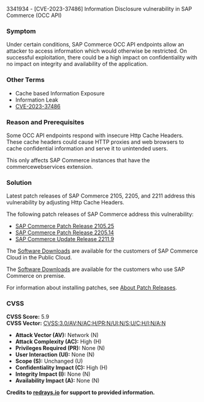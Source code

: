 3341934 - [CVE-2023-37486] Information Disclosure vulnerability in SAP Commerce (OCC API)

### Symptom
Under certain conditions, SAP Commerce OCC API endpoints allow an attacker to access information which would otherwise be restricted. On successful exploitation, there could be a high impact on confidentiality with no impact on integrity and availability of the application.

### Other Terms
* Cache based Information Exposure
* Information Leak
* [CVE-2023-37486](https://www.cve.org/CVERecord?id=CVE-2023-37486)

### Reason and Prerequisites
Some OCC API endpoints respond with insecure Http Cache Headers. These cache headers could cause HTTP proxies and web browsers to cache confidential information and serve it to unintended users.

This only affects SAP Commerce instances that have the commercewebservices extension.

### Solution
Latest patch releases of SAP Commerce 2105, 2205, and 2211 address this vulnerability by adjusting Http Cache Headers.

The following patch releases of SAP Commerce address this vulnerability:

- [SAP Commerce Patch Release 2105.25](https://help.sap.com/docs/SAP_COMMERCE/eed845124da0491e875df8139c4e6e8c/f9b65161e1e645249542e59f42f64a7b.html?version=2105)
- [SAP Commerce Patch Release 2205.14](https://help.sap.com/docs/SAP_COMMERCE/eed845124da0491e875df8139c4e6e8c/f9b65161e1e645249542e59f42f64a7b.html?version=2205)
- [SAP Commerce Update Release 2211.9](https://help.sap.com/docs/SAP_COMMERCE_CLOUD_PUBLIC_CLOUD/75d4c3895cb346008545900bffe851ce/f9b65161e1e645249542e59f42f64a7b.html?locale=en-US)

The [Software Downloads](https://me.sap.com/launchpad.support.sap.com/#/softwarecenter/template/products/_APP=00200682500000001943&_EVENT=NEXT&HEADER=Y&FUNCTIONBAR=Y&EVENT=TREE&NE=NAVIGATE&ENR=73555000100800001224&V=MAINT&TA=ACTUAL/SAP%20COMMERCE%20CLOUD%20V2) are available for the customers of SAP Commerce Cloud in the Public Cloud.

The [Software Downloads](https://me.sap.com/launchpad.support.sap.com/#/softwarecenter/template/products/%20_APP=00200682500000001943&_EVENT=DISPHIER&HEADER=Y&FUNCTIONBAR=N&EVENT=TREE&NE=NAVIGATE&ENR=67837800100800007216&V=INST&TA=ACTUAL&PAGE=SEARCH/SAP%20COMMERCE) are available for the customers who use SAP Commerce on premise.

For information about installing patches, see [About Patch Releases](https://me.sap.com/help.sap.com/docs/SAP_COMMERCE_CLOUD_PUBLIC_CLOUD/75d4c3895cb346008545900bffe851ce/8c25978386691014b4abdd61376acd24.html?locale=en-US).

### CVSS
**CVSS Score:** 5.9  
**CVSS Vector:** [CVSS:3.0/AV:N/AC:H/PR:N/UI:N/S:U/C:H/I:N/A:N](https://www.first.org/cvss/calculator/3.0#CVSS:3.0/AV:N/AC:H/PR:N/UI:N/S:U/C:H/I:N/A:N)

- **Attack Vector (AV):** Network (N)
- **Attack Complexity (AC):** High (H)
- **Privileges Required (PR):** None (N)
- **User Interaction (UI):** None (N)
- **Scope (S):** Unchanged (U)
- **Confidentiality Impact (C):** High (H)
- **Integrity Impact (I):** None (N)
- **Availability Impact (A):** None (N)

**Credits to [redrays.io](https://redrays.io) for support to provided information.**